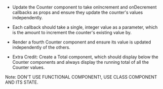  - Update the Counter component to take onIncrement and onDecrement callbacks as props and ensure they update the counter's values independently. 

 - Each callback should take a single, integer value as a parameter, which is the amount to increment the counter's existing value by.

 - Render a fourth Counter component and ensure its value is updated independently of the others.

 - Extra Credit: Create a Total component, which should display below the Counter components and always display the running total of all the Counter values.

Note: DON'T USE FUNCTIONAL COMPONENT!, USE CLASS COMPONENT AND ITS STATE.